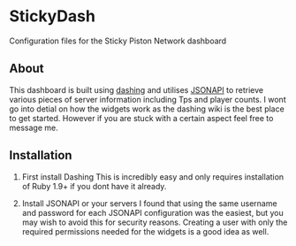 StickyDash
==========

Configuration files for the Sticky Piston Network dashboard


About
---------
This dashboard is built using [dashing](http://dashing.io/) and utilises [JSONAPI](https://github.com/alecgorge/jsonapi) to retrieve various pieces of server information including Tps and player counts.
I wont go into detial on how the widgets work as the dashing wiki is the best place to get started. However if you are stuck with a certain aspect feel free to message me.

Installation
-------------

1. First install Dashing
This is incredibly easy and only requires installation of Ruby 1.9+ if you dont have it already.

2. Install JSONAPI or your servers
I found that using the same username and password for each JSONAPI configuration was the easiest, but you may wish to avoid this for security reasons. Creating a user with only the required permissions
needed for the widgets is a good idea as well.
